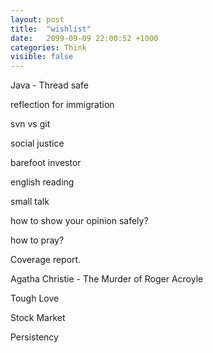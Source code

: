 ```yaml
---
layout: post
title:  "wishlist"
date:   2099-09-09 22:00:52 +1000
categories: Think
visible: false
---
```


Java - Thread safe

reflection for immigration

svn vs git

social justice

barefoot investor 

english reading

small talk

how to show your opinion safely?

how to pray?

Coverage report.

Agatha Christie - The Murder of Roger Acroyle

Tough Love

Stock Market

Persistency




